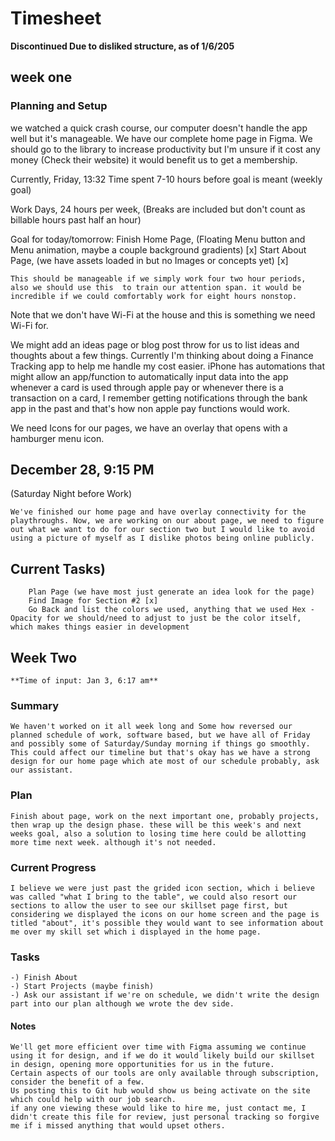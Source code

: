 # Timesheet

**Discontinued Due to disliked structure, as of 1/6/205**

## week one

### Planning and Setup

we watched a quick crash course, our computer doesn't handle the app well but it's manageable. We have our complete home page in Figma. We should go to the library to increase productivity but I'm unsure if it cost any money (Check their website) it would benefit us to get a membership. 

Currently, Friday, 13:32 Time spent 7-10 hours before goal is meant (weekly goal)

Work Days, 24 hours per week, (Breaks are included but don't count as billable hours past half an hour)

Goal for today/tomorrow: 
	Finish Home Page, (Floating Menu button and Menu animation, maybe a couple background gradients) [x]
	Start About Page, (we have assets loaded in but no Images or concepts yet) [x]
	
	This should be manageable if we simply work four two hour periods, also we should use this  to train our attention span. it would be incredible if we could comfortably work for eight hours nonstop. 

Note that we don't have Wi-Fi at the house and this is something we need Wi-Fi for.

We might add an ideas page or blog post throw for us to list ideas and thoughts about a few things. Currently I'm thinking about doing a Finance Tracking app to help me handle my cost easier. iPhone has automations that might allow an app/function to automatically input data into the app whenever a card is used through apple pay or whenever there is a transaction on a card, I remember getting notifications through the bank app in the past and that's how non apple pay functions would work.

We need Icons for our pages, we have an overlay that opens with a hamburger menu icon. 

## December 28, 9:15 PM 
(Saturday Night before Work) 

	We've finished our home page and have overlay connectivity for the playthroughs. Now, we are working on our about page, we need to figure out what we want to do for our section two but I would like to avoid using a picture of myself as I dislike photos being online publicly. 

## Current Tasks) 
		Plan Page (we have most just generate an idea look for the page) 
		Find Image for Section #2 [x]
		Go Back and list the colors we used, anything that we used Hex - Opacity for we should/need to adjust to just be the color itself, which makes things easier in development
		


## Week Two
	**Time of input: Jan 3, 6:17 am**

### Summary
	We haven't worked on it all week long and Some how reversed our planned schedule of work, software based, but we have all of Friday and possibly some of Saturday/Sunday morning if things go smoothly. This could affect our timeline but that's okay has we have a strong design for our home page which ate most of our schedule probably, ask our assistant. 
	
### Plan
	Finish about page, work on the next important one, probably projects, then wrap up the design phase. these will be this week's and next weeks goal, also a solution to losing time here could be allotting more time next week. although it's not needed.

### Current Progress
	I believe we were just past the grided icon section, which i believe was called "what I bring to the table", we could also resort our sections to allow the user to see our skillset page first, but considering we displayed the icons on our home screen and the page is titled "about", it's possible they would want to see information about me over my skill set which i displayed in the home page. 

### Tasks
	-) Finish About
	-) Start Projects (maybe finish)
	-) Ask our assistant if we're on schedule, we didn't write the design part into our plan although we wrote the dev side. 


#### Notes
	We'll get more efficient over time with Figma assuming we continue using it for design, and if we do it would likely build our skillset in design, opening more opportunities for us in the future. 
	Certain aspects of our tools are only available through subscription, consider the benefit of a few.
	Us posting this to Git hub would show us being activate on the site which could help with our job search. 
	if any one viewing these would like to hire me, just contact me, I didn't create this file for review, just personal tracking so forgive me if i missed anything that would upset others. 






















